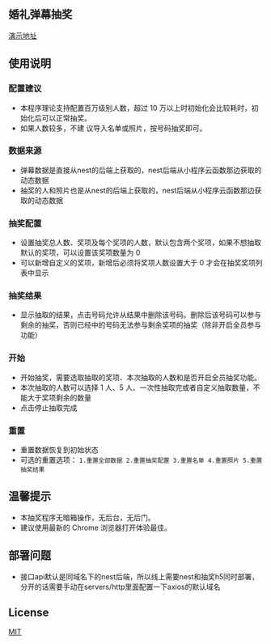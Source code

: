 ## 婚礼弹幕抽奖

[演示地址](https://vitozyf.github.io/lucky-draw/index.html#/?tdsourcetag=s_pctim_aiomsg)

## 使用说明

### 配置建议

- 本程序理论支持配置百万级别人数，超过 10 万以上时初始化会比较耗时，初始化后可以正常抽奖。
- 如果人数较多，不建
议导入名单或照片，按号码抽奖即可。

### 数据来源

- 弹幕数据是直接从nest的后端上获取的，nest后端从小程序云函数那边获取的动态数据
- 抽奖的人和照片也是从nest的后端上获取的，nest后端从小程序云函数那边获取的动态数据

### 抽奖配置


- 设置抽奖总人数、奖项及每个奖项的人数，默认包含两个奖项，如果不想抽取默认的奖项，可以设置该奖项数量为 0
- 可以新增自定义的奖项，新增后必须将奖项人数设置大于 0 才会在抽奖奖项列表中显示

### 抽奖结果

- 显示抽取的结果，点击号码允许从结果中删除该号码。删除后该号码可以参与剩余的抽奖，否则已经中的号码无法参与剩余奖项的抽奖（除非开启全员参与功能）

### 开始

- 开始抽奖，需要选取抽取的奖项、本次抽取的人数和是否开启全员抽奖功能。
- 本次抽取的人数可以选择 1 人、5 人、一次性抽取完或者自定义抽取数量，不能大于奖项剩余的数量
- 点击停止抽取完成

### 重置

- 重置数据恢复到初始状态
- 可选的重置选项：
  `1.重置全部数据 2.重置抽奖配置 3.重置名单 4.重置照片 5.重置抽奖结果`

## 温馨提示

- 本抽奖程序无暗箱操作，无后台，无后门。
- 建议使用最新的 Chrome 浏览器打开体验最佳。

## 部署问题

- 接口api默认是同域名下的nest后端，所以线上需要nest和抽奖h5同时部署，分开的话需要手动在servers/http里面配置一下axios的默认域名

## License

[MIT](https://choosealicense.com/licenses/mit/)
